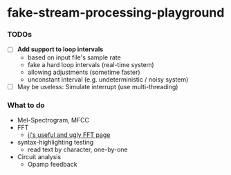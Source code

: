 fake-stream-processing-playground
=================================
### TODOs
- [ ] **Add support to loop intervals**
  - based on input file's sample rate
  - fake a hard loop intervals (real-time system)
  - allowing adjustments (sometime faster)
  - unconstant interval (e.g. undeterministic / noisy system)
- [ ] May be useless: Simulate interrupt (use multi-threading)

### What to do
- Mel-Spectrogram, MFCC
- FFT
  - [jj's useful and ugly FFT page](https://jjj.de/fft/fftpage.html)
- syntax-highlighting testing
  - read text by character, one-by-one
- Circuit analysis
    - Opamp feedback
